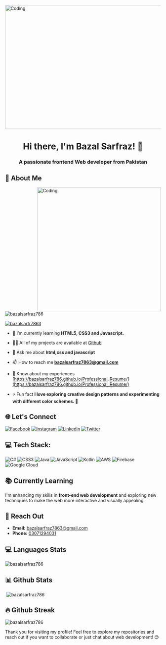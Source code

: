 <img  alt="Coding"  src="https://i.postimg.cc/Yjcp7Cr9/Web-developer.gif" height="400" width="1200">
<h1 align="center">Hi there, I'm Bazal Sarfraz! 👋</h1>
<h3 align="center">A passionate frontend Web developer from Pakistan</h3>

## 💫 About Me
<img align="right" alt="Coding" width="400" src="https://cdn.dribbble.com/users/1162077/screenshots/3848914/programmer.gif">


<p align="left"> <img src="https://komarev.com/ghpvc/?username=bazalsarfraz786&label=Profile%20views&color=0e75b6&style=flat" alt="bazalsarfraz786" /> </p>

<p align="left"> <a href="https://twitter.com/bazalsarfr7863" target="blank"><img src="https://img.shields.io/twitter/follow/bazalsarfr7863?logo=twitter&style=for-the-badge" alt="bazalsarfr7863" /></a> </p>



- 🌱 I’m currently learning **HTML5, CSS3 and Javascript.**

- 👨‍💻 All of my projects are available at <a href="https://github.com/bazalsarfraz786" target="blank">Github</a>

- 💬 Ask me about **html,css and javascript**

- 📫 How to reach me **bazalsarfraz7863@gmail.com**

- 📄 Know about my experiences [https://bazalsarfraz786.github.io/Professional_Resume/](https://bazalsarfraz786.github.io/Professional_Resume/)

- ⚡ Fun fact **I love exploring creative design patterns and experimenting with different color schemes. 🎨**

## 🌐  Let's Connect
[![Facebook](https://img.shields.io/badge/Facebook-%231877F2.svg?logo=Facebook&logoColor=white)](https://www.facebook.com/bazal.sarfraz.14?mibextid=ZbWKwL) [![Instagram](https://img.shields.io/badge/Instagram-%23E4405F.svg?logo=Instagram&logoColor=white)](https://www.instagram.com/bazal_sarfraz?igsh=MWZyeXBqYXQwc3l2Zg==) [![LinkedIn](https://img.shields.io/badge/LinkedIn-%230077B5.svg?logo=linkedin&logoColor=white)](https://www.linkedin.com/in/bazal-sarfraz?utm_source=share&utm_campaign=share_via&utm_content=profile&utm_medium=android_app) [![Twitter](https://img.shields.io/badge/Twitter-%231DA1F2.svg?logo=Twitter&logoColor=white)](https://x.com/BazalSarfr7863?t=7sACipDzn8gtQI7goJgHGw&s=08)

 ## 💻 Tech Stack:
![C#](https://img.shields.io/badge/c%23-%23239120.svg?style=for-the-badge&logo=c-sharp&logoColor=white) ![CSS3](https://img.shields.io/badge/css3-%231572B6.svg?style=for-the-badge&logo=css3&logoColor=white) ![Java](https://img.shields.io/badge/java-%23ED8B00.svg?style=for-the-badge&logo=java&logoColor=white) ![JavaScript](https://img.shields.io/badge/javascript-%23323330.svg?style=for-the-badge&logo=javascript&logoColor=%23F7DF1E) ![Kotlin](https://img.shields.io/badge/kotlin-%230095D5.svg?style=for-the-badge&logo=kotlin&logoColor=white) ![AWS](https://img.shields.io/badge/AWS-%23FF9900.svg?style=for-the-badge&logo=amazon-aws&logoColor=white) ![Firebase](https://img.shields.io/badge/firebase-%23039BE5.svg?style=for-the-badge&logo=firebase) ![Google Cloud](https://img.shields.io/badge/Google%20Cloud-%234285F4.svg?style=for-the-badge&logo=google-cloud&logoColor=white)

## 📚 Currently Learning
I'm enhancing my skills in **front-end web development** and exploring new techniques to make the web more interactive and visually appealing.

## 💬 Reach Out
- **Email:** [bazalsarfraz7863@gmail.com](mailto:bazalsarfraz7863@gmail.com)
- **Phone:** [03071294031](tel:03071294031)
  
## 💻 Languages Stats
<p><img src="https://github-readme-stats.vercel.app/api/top-langs?username=bazalsarfraz786&show_icons=true&locale=en&layout=compact" alt="bazalsarfraz786" /></p>

## 📊 Github Stats
<p>&nbsp;<img  src="https://github-readme-stats.vercel.app/api?username=bazalsarfraz786&show_icons=true&locale=en" alt="bazalsarfraz786" /></p>

## 🔥 Github Streak
<p><img  src="https://github-readme-streak-stats.herokuapp.com/?user=bazalsarfraz786&" alt="bazalsarfraz786" /></p>



Thank you for visiting my profile! Feel free to explore my repositories and reach out if you want to collaborate or just chat about web development! 😊
